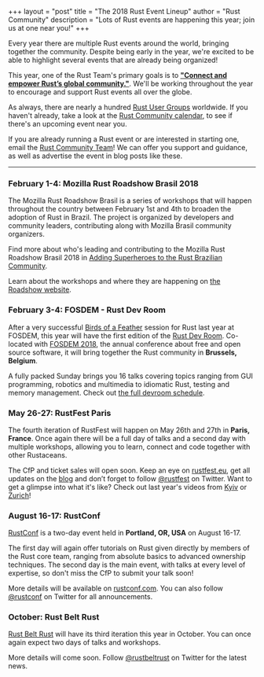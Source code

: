 +++
layout = "post"
title = "The 2018 Rust Event Lineup"
author = "Rust Community"
description = "Lots of Rust events are happening this year; join us at one near you!"
+++

Every year there are multiple Rust events around the world, bringing together the community.
Despite being early in the year, we're excited to be able to highlight several events
that are already being organized!

This year, one of the Rust Team's primary goals is to [**"Connect and empower Rust’s global community."**].
We'll be working throughout the year to encourage and support Rust events all over the globe.

As always, there are nearly a hundred [Rust User Groups][usergroups] worldwide.
If you haven't already, take a look at the [Rust Community calendar][calendar], to see if there's an upcoming
event near you.

If you are already running a Rust event or are interested in starting one, email the [Rust Community Team][commteam]!
We can offer you support and guidance, as well as advertise the event in blog posts like these.

[usergroups]: https://www.rust-lang.org/en-US/user-groups.html
[calendar]: https://calendar.google.com/calendar/embed?src=apd9vmbc22egenmtu5l6c5jbfc@group.calendar.google.com
[commteam]: mailto:community-team@rust-lang.org

[**"Connect and empower Rust’s global community."**]: https://github.com/rust-lang/rfcs/pull/2314/files#diff-1c2d6aba093cfb7e02ac5e1597207c41R13

---

### February 1-4: Mozilla Rust Roadshow Brasil 2018

The Mozilla Rust Roadshow Brasil is a series of workshops that will happen
throughout the country between February 1st and 4th to broaden the adoption of Rust in Brazil.
The project is organized by developers and community leaders, contributing along with Mozilla Brasil community organizers.

Find more about who's leading and contributing to the Mozilla Rust Roadshow Brasil 2018 in [Adding Superheroes to the Rust Brazilian Community][heroes].

Learn about the workshops and where they are happening on [the Roadshow website][roadshow].

[heroes]: https://mozillabr.org/2018/01/adding-superheroes-to-the-rust-brazilian-community/
[roadshow]: https://rust-br.github.io/2018-roadshow/

### February 3-4: FOSDEM - Rust Dev Room

After a very successful [Birds of a Feather][bof] session for Rust last year at FOSDEM,
this year will have the first edition of the [Rust Dev Room][fosdem-rust].
Co-located with [FOSDEM 2018][fosdem], the annual conference about free and open source software,
it will bring together the Rust community in **Brussels, Belgium**.

A fully packed Sunday brings you 16 talks covering topics ranging from GUI programming, robotics and multimedia to idiomatic Rust, testing and memory management.
Check out [the full devroom schedule][devroom-schedule].

[bof]: https://en.wikipedia.org/wiki/Birds_of_a_feather_(computing)
[fosdem]: https://fosdem.org/2018/
[fosdem-rust]: https://rust-fosdem.github.io/
[devroom-schedule]: https://fosdem.org/2018/schedule/track/rust/

### May 26-27: RustFest Paris

The fourth iteration of RustFest will happen on May 26th and 27th in **Paris, France**.
Once again there will be a full day of talks and a second day with multiple workshops, allowing you to learn, connect and code together with other Rustaceans.

The CfP and ticket sales will open soon.
Keep an eye on [rustfest.eu], get all updates on the [blog][rustfest-blog] and don’t forget to follow [@rustfest] on Twitter.
Want to get a glimpse into what it's like? Check out last year's videos from [Kyiv] or [Zurich]!

[rustfest.eu]: http://rustfest.eu
[rustfest-blog]: http://blog.rustfest.eu/
[@rustfest]: https://twitter.com/rustfest
[kyiv]: https://www.youtube.com/watch?v=AHprJNUCgQ0&list=PL85XCvVPmGQhvs1Rnet_24B-AI3YSM2YG
[zurich]: https://www.youtube.com/watch?v=jywiVWKm1TI&list=PL85XCvVPmGQj9mqbJizw-zi-EhcpS5jTP

### August 16-17: RustConf

[RustConf] is a two-day event held in **Portland, OR, USA** on August 16-17.

The first day will again offer tutorials on Rust given directly by members of the Rust core team, ranging from absolute basics to advanced ownership techniques.
The second day is the main event, with talks at every level of expertise, so don't miss the CfP to submit your talk soon!

More details will be available on [rustconf.com][rustconf]. You can also follow [@rustconf] on Twitter for all announcements.

[rustconf]: http://rustconf.com/
[@rustconf]: https://twitter.com/rustconf

### October: Rust Belt Rust

[Rust Belt Rust](https://www.rust-belt-rust.com/) will have its third iteration this year in October.
You can once again expect two days of talks and workshops.

More details will come soon.
Follow [@rustbeltrust] on Twitter for the latest news.

[@rustbeltrust]: https://twitter.com/rustbeltrust
